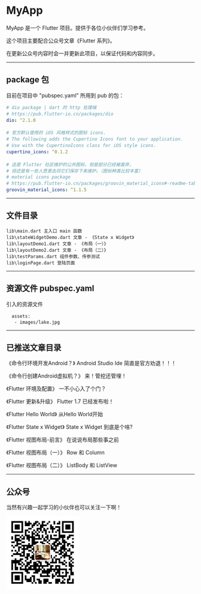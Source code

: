 # MyApp
MyApp 是一个 Flutter 项目。提供于各位小伙伴们学习参考。

这个项目主要配合公众号文章《Flutter 系列》。

在更新公众号内容时会一并更新此项目，以保证代码和内容同步。

---

## package 包

目前在项目中 "pubspec.yaml" 所用到 pub 的包：

```yml
# dio package | dart 的 http 处理端
# https://pub.flutter-io.cn/packages/dio
dio: ^2.1.0

# 官方默认使用的 iOS 风格样式的图标 icons.
# The following adds the Cupertino Icons font to your application.
# Use with the CupertinoIcons class for iOS style icons.
cupertino_icons: ^0.1.2

# 这是 Flutter 社区维护的公共图标，但是部分已经被废弃，
# 但还是有一些人愿意去将它们保存下来维护。（图标种类比较丰富）
# material icons package
# https://pub.flutter-io.cn/packages/groovin_material_icons#-readme-tab-
groovin_material_icons: ^1.1.5
```

---

## 文件目录

```
lib\main.dart 主入口 main 函数
lib\stateWidgetDemo.dart 文章 - 《State x Widget》
lib\layoutDemo1.dart 文章 - 《布局（一）》
lib\layoutDemo2.dart 文章 - 《布局（二）》
lib\testParams.dart 组件参数、传参测试
lib\loginPage.dart 登陆页面
```

---

## 资源文件 pubspec.yaml
引入的资源文件
```
  assets: 
   - images/lake.jpg
```
---

## 已推送文章目录

《命令行环境开发Android？》
Android Studio Ide 简直是官方劝退！！！

《命令行创建Android虚拟机？》
来！管挖还管埋！

《Flutter 环境及配置》
一不小心入了个门？

《Flutter 更新&升级》
Flutter 1.7 已经发布啦！

《Flutter Hello World》
从Hello World开始

《Flutter State x Widget》
State x Widget 到底是个啥?

《Flutter 视图布局-前言》
在说说布局那些事之前

《Flutter 视图布局（一）》
Row 和 Column

《Flutter 视图布局（二）》
ListBody 和 ListView

---

## 公众号

当然有兴趣一起学习的小伙伴也可以关注一下啊！

<img src="./screenshots/qrcode_for_mp_weixin.jpg" alt="公众号二维码"/>
